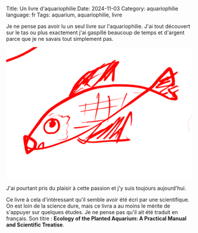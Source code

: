 Title: Un livre d'aquariophilie
Date: 2024-11-03
Category: aquariophilie
language: fr
Tags: aquarium, aquariophilie, livre

Je ne pense pas avoir lu un seul livre sur l'aquariophilie. J'ai tout 
découvert sur le tas ou plus exactement j'ai gaspillé beaucoup de temps et 
d'argent parce que je ne savais tout simplement pas.

![dessin poisson simple](../images/324234234SDFSDF2354234SDFSDFGSG.png)

J'ai pourtant pris du plaisir à cette passion et j'y suis toujours aujourd'hui.

Ce livre à cela d'intéressant qu'il semble avoir été écri par une 
scientifique. On est loin de la science dure, mais ce livra a au moins le 
mérite de s'appuyer sur quelques études. Je ne pense pas qu'il ait été 
traduit en français. Son titre : **Ecology of the Planted Aquarium: A 
Practical Manual and Scientific Treatise**.